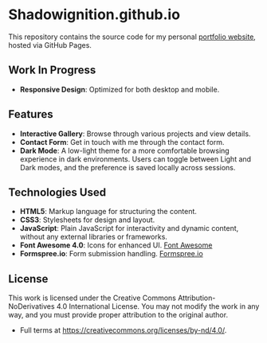 # Shadowignition.github.io

This repository contains the source code for my personal [portfolio website](https://shadowignition.github.io/), hosted via GitHub Pages.

## Work In Progress
- **Responsive Design**: Optimized for both desktop and mobile.

## Features
- **Interactive Gallery**: Browse through various projects and view details.
- **Contact Form**: Get in touch with me through the contact form.
- **Dark Mode**: A low-light theme for a more comfortable browsing experience in dark environments. Users can toggle between Light and Dark modes, and the preference is saved locally across sessions.

## Technologies Used
- **HTML5**: Markup language for structuring the content.
- **CSS3**: Stylesheets for design and layout.
- **JavaScript**: Plain JavaScript for interactivity and dynamic content, without any external libraries or frameworks.
- **Font Awesome 4.0**: Icons for enhanced UI. [Font Awesome](https://fontawesome.com/)
- **Formspree.io**: Form submission handling. [Formspree.io](https://formspree.io/)

## License
This work is licensed under the Creative Commons Attribution-NoDerivatives 4.0 International License.
You may not modify the work in any way, and you must provide proper attribution to the original author.
- Full terms at https://creativecommons.org/licenses/by-nd/4.0/.
